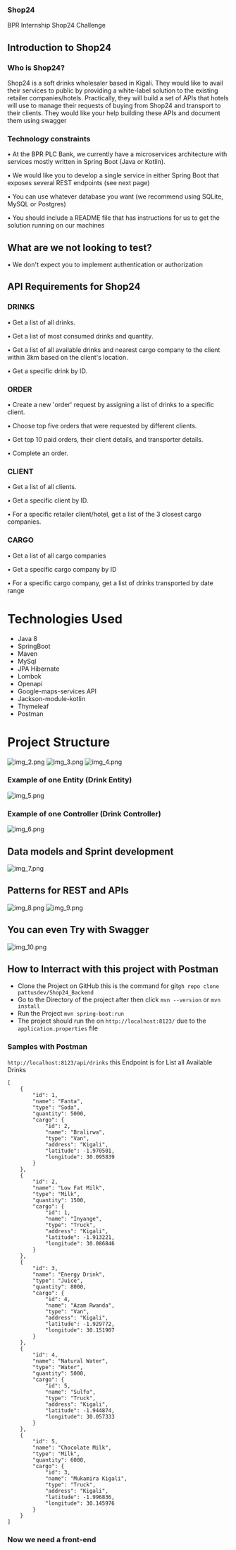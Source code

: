 ### Shop24
BPR Internship Shop24 Challenge

## Introduction to Shop24

### Who is Shop24?
Shop24 is a soft drinks wholesaler based in Kigali. They would like to avail their services to public by providing a white-label solution to the
existing retailer companies/hotels. Practically, they will build a set of APIs that hotels will use to manage their requests of buying from
Shop24 and transport to their clients. They would like your help building these APIs and document them using swagger

### Technology constraints
• At the BPR PLC Bank, we currently have a microservices architecture with services mostly written in Spring Boot (Java or Kotlin).

• We would like you to develop a single service in either Spring Boot that exposes several REST endpoints (see next page)

• You can use whatever database you want (we recommend using SQLite, MySQL or Postgres)

• You should include a README file that has instructions for us to get the solution running on our machines


## What are we not looking to test?
• We don't expect you to implement authentication or authorization

## API Requirements for Shop24

### DRINKS
• Get a list of all drinks.

• Get a list of most consumed drinks and quantity.

• Get a list of all available drinks and nearest cargo company to the client within 3km based on the client's location.

• Get a specific drink by ID.

### ORDER
• Create a new 'order' request by assigning a list of drinks to a specific client.

• Choose top five orders that were requested by different clients.

• Get top 10 paid orders, their client details, and transporter details.

• Complete an order.

### CLIENT
• Get a list of all clients.

• Get a specific client by ID.

• For a specific retailer client/hotel, get a list of the 3 closest cargo companies.

### CARGO
• Get a list of all cargo companies

• Get a specific cargo company by ID

• For a specific cargo company, get a list of drinks transported by date range

# Technologies Used

* Java 8
* SpringBoot
* Maven
* MySql
* JPA Hibernate
* Lombok
* Openapi
* Google-maps-services API
* Jackson-module-kotlin
* Thymeleaf
* Postman

# Project Structure

![img_2.png](img_2.png)
![img_3.png](img_3.png)
![img_4.png](img_4.png)

### Example of one Entity (Drink Entity)

![img_5.png](img_5.png)

### Example of one Controller (Drink Controller)

![img_6.png](img_6.png)


## Data models and Sprint development

![img_7.png](img_7.png)

## Patterns for REST and APIs


![img_8.png](img_8.png)
![img_9.png](img_9.png)

## You can even Try with Swagger

![img_10.png](img_10.png)




## How to Interract with this project with Postman
* Clone the Project on GitHub this is the command for git``gh repo clone pattusdev/Shop24_Backend``
* Go to the Directory of the project after then click ``mvn --version`` or ``mvn install``
* Run the Project ``mvn spring-boot:run``
* The project should run the on ``http://localhost:8123/`` due to the ``application.properties`` file


### Samples with Postman
``http://localhost:8123/api/drinks`` this Endpoint is for List all Available Drinks

```
[
    {
        "id": 1,
        "name": "Fanta",
        "type": "Soda",
        "quantity": 5000,
        "cargo": {
            "id": 2,
            "name": "Bralirwa",
            "type": "Van",
            "address": "Kigali",
            "latitude": -1.970501,
            "longitude": 30.095839
        }
    },
    {
        "id": 2,
        "name": "Low Fat Milk",
        "type": "Milk",
        "quantity": 1500,
        "cargo": {
            "id": 1,
            "name": "Inyange",
            "type": "Truck",
            "address": "Kigali",
            "latitude": -1.913221,
            "longitude": 30.086846
        }
    },
    {
        "id": 3,
        "name": "Energy Drink",
        "type": "Juice",
        "quantity": 8000,
        "cargo": {
            "id": 4,
            "name": "Azam Rwanda",
            "type": "Van",
            "address": "Kigali",
            "latitude": -1.929772,
            "longitude": 30.151907
        }
    },
    {
        "id": 4,
        "name": "Natural Water",
        "type": "Water",
        "quantity": 5000,
        "cargo": {
            "id": 5,
            "name": "Sulfo",
            "type": "Truck",
            "address": "Kigali",
            "latitude": -1.944874,
            "longitude": 30.057333
        }
    },
    {
        "id": 5,
        "name": "Chocolate Milk",
        "type": "Milk",
        "quantity": 6000,
        "cargo": {
            "id": 3,
            "name": "Mukamira Kigali",
            "type": "Truck",
            "address": "Kigali",
            "latitude": -1.996836,
            "longitude": 30.145976
        }
    }
]
```

### Now we need a front-end


